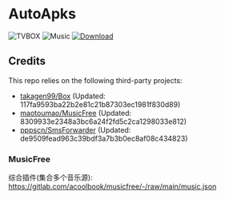 # AutoApks

![TVBOX](https://shields.io/github/actions/workflow/status/Eleba88/AutoApk/tvbox.yml?branch=main&logo=github&label=TVBOX)
![Music](https://shields.io/github/actions/workflow/status/Eleba88/AutoApk/musicfree.yml?branch=main&logo=github&label=Music)
[![Download](https://img.shields.io/github/v/release/Eleba88/AutoApk?color=orange&logoColor=orange&label=Download&logo=DocuSign)](https://github.com/Eleba88/AutoApk/releases/latest)

## Credits
This repo relies on the following third-party projects:
- [takagen99/Box](https://github.com/takagen99/Box) (Updated: 117fa9593ba22b2e81c21b87303ec1981f830d89)
- [maotoumao/MusicFree](https://github.com/maotoumao/MusicFree) (Updated: 8309933e2348a3bc6a24f2fd5c2ca1298033e812)
- [pppscn/SmsForwarder](https://github.com/pppscn/SmsForwarder) (Updated: de9509fead963c39bdf3a7b3b0ec8af08c434823)

### MusicFree
综合插件(集合多个音乐源): https://gitlab.com/acoolbook/musicfree/-/raw/main/music.json